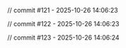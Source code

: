 
// commit #121 - 2025-10-26 14:06:23

// commit #122 - 2025-10-26 14:06:23

// commit #123 - 2025-10-26 14:06:24
